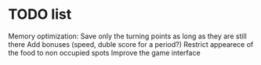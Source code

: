 # TODO list
Memory optimization: Save only the turning points as long as they are still there
Add bonuses (speed, duble score for a period?)
Restrict appearece of the food to non occupied spots
Improve the game interface